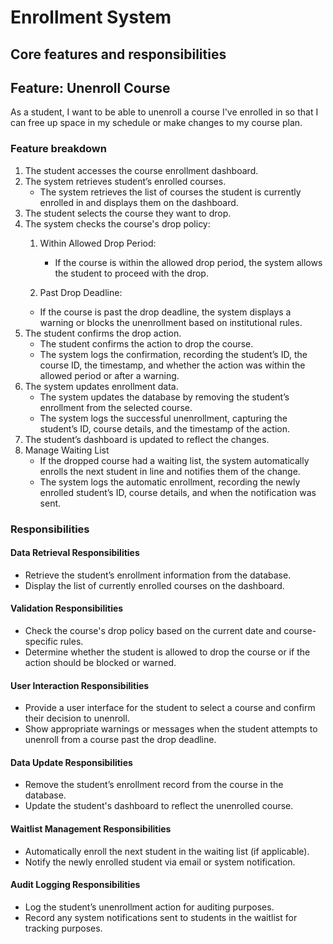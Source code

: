 # Enrollment System

## Core features and responsibilities

## Feature: Unenroll Course

As a student, I want to be able to unenroll a course I've enrolled in so that I can free up space in my schedule or make changes to my course plan.


### Feature breakdown

1. The student accesses the course enrollment dashboard.
2. The system retrieves student’s enrolled courses.
   *  The system retrieves the list of courses the student is currently enrolled in and displays them on the dashboard.
3. The student selects the course they want to drop.
4. The system checks the course's drop policy:
   1. Within Allowed Drop Period: 
      * If the course is within the allowed drop period, the system allows the student to proceed with the drop.
   
   2. Past Drop Deadline: 
     * If the course is past the drop deadline, the system displays a warning or blocks the unenrollment based on institutional rules.
5. The student confirms the drop action.
   * The student confirms the action to drop the course.
   * The system logs the confirmation, recording the student’s ID, the course ID, the timestamp, and whether the action was within the allowed period or after a warning.
6. The system updates enrollment data.
   * The system updates the database by removing the student’s enrollment from the selected course.
   * The system logs the successful unenrollment, capturing the student’s ID, course details, and the timestamp of the action.
7. The student’s dashboard is updated to reflect the changes.
8. Manage Waiting List
   * If the dropped course had a waiting list, the system automatically enrolls the next student in line and notifies them of the change.
   * The system logs the automatic enrollment, recording the newly enrolled student’s ID, course details, and when the notification was sent.


### Responsibilities

#### Data Retrieval Responsibilities

* Retrieve the student’s enrollment information from the database.
* Display the list of currently enrolled courses on the dashboard.

#### Validation Responsibilities

* Check the course's drop policy based on the current date and course-specific rules.
* Determine whether the student is allowed to drop the course or if the action should be blocked or warned.

#### User Interaction Responsibilities

* Provide a user interface for the student to select a course and confirm their decision to unenroll.
* Show appropriate warnings or messages when the student attempts to unenroll from a course past the drop deadline.

#### Data Update Responsibilities

* Remove the student’s enrollment record from the course in the database.
* Update the student's dashboard to reflect the unenrolled course.

#### Waitlist Management Responsibilities

* Automatically enroll the next student in the waiting list (if applicable).
* Notify the newly enrolled student via email or system notification.

#### Audit Logging Responsibilities

* Log the student’s unenrollment action for auditing purposes.
* Record any system notifications sent to students in the waitlist for tracking purposes.
